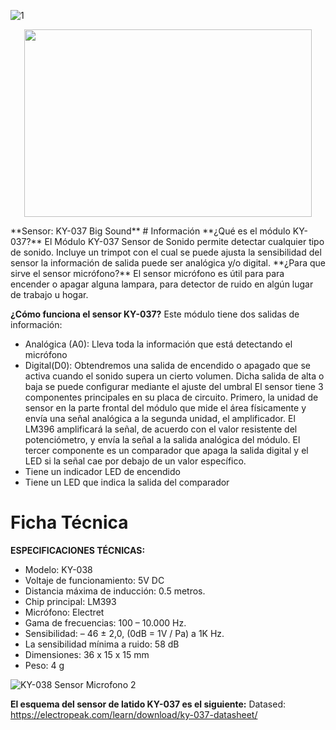 ![1](https://user-images.githubusercontent.com/2523851/143512880-d3d82c2c-cdc0-4f9d-ba33-f2233f813c73.png)
<p align="center">
  <img width="460" height="300" src="https://user-images.githubusercontent.com/2523851/143512880-d3d82c2c-cdc0-4f9d-ba33-f2233f813c73.png">
</p>
**Sensor: KY-037 Big Sound**
# Información
**¿Qué es el módulo KY-037?**
El Módulo KY-037 Sensor de Sonido  permite detectar cualquier tipo de sonido. Incluye un trimpot con el cual se puede ajusta la sensibilidad del sensor la información de salida puede ser analógica y/o digital.
**¿Para que sirve el sensor micrófono?**
El sensor micrófono es útil para para encender o apagar alguna lampara, para detector de ruido en algún lugar de trabajo u hogar.

**¿Cómo funciona el sensor KY-037?**
Este módulo tiene dos salidas de información:
- Analógica (A0): Lleva toda la información que está detectando el micrófono
- Digital(D0): Obtendremos una salida de encendido o apagado que se activa cuando el sonido supera un cierto volumen. Dicha salida de alta o baja se puede configurar mediante el ajuste del umbral
El sensor tiene 3 componentes principales en su placa de circuito. Primero, la unidad de sensor en la parte frontal del módulo que mide el área físicamente y envía una señal analógica a la segunda unidad, el amplificador. El LM396 amplificará la señal, de acuerdo con el valor resistente del potenciómetro, y envía la señal a la salida analógica del módulo. El tercer componente es un comparador que apaga la salida digital y el LED si la señal cae por debajo de un valor específico.
- Tiene un indicador LED de encendido
- Tiene un LED que indica la salida del comparador

# Ficha Técnica
**ESPECIFICACIONES TÉCNICAS:**
- Modelo: KY-038
- Voltaje de funcionamiento: 5V DC
- Distancia máxima de inducción: 0.5 metros.
- Chip principal: LM393
- Micrófono: Electret
- Gama de frecuencias: 100 – 10.000 Hz.
- Sensibilidad: – 46 ± 2,0, (0dB = 1V / Pa) a 1K Hz.
- La sensibilidad mínima a ruido: 58 dB
- Dimensiones: 36 x 15 x 15 mm
- Peso: 4 g

![KY-038 Sensor Microfono 2](https://user-images.githubusercontent.com/89493045/144693234-335c253d-6ca0-499c-b89c-dc2603838877.jpg)

**El esquema del sensor de latido KY-037 es el siguiente:**
Datased: https://electropeak.com/learn/download/ky-037-datasheet/
